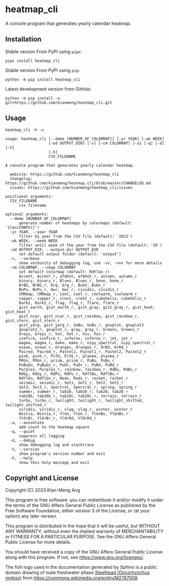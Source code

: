 # heatmap_cli

A console program that generates yearly calendar heatmap.

## Installation

Stable version From PyPI using `pipx`:

```console
pipx install heatmap_cli
```

Stable version From PyPI using `pip`:

```console
python -m pip install heatmap_cli
```

Latest development version from GitHub:

```console
python -m pip install -e git+https://github.com/kianmeng/heatmap_cli.git
```

## Usage

```console
heatmap_cli -h -v
```

```console
usage: heatmap_cli [--demo [NUMBER_OF_COLORMAP]] [-yr YEAR] [-wk WEEK]
                   [-od OUTPUT_DIR] [-v] [-cm COLORMAP] [-a] [-q] [-d] [-V]
                   [-h]
                   CSV_FILENAME

A console program that generates yearly calendar heatmap.

  website: https://github.com/kianmeng/heatmap_cli
  changelog: https://github.com/kianmeng/heatmap_cli/blob/master/CHANGELOG.md
  issues: https://github.com/kianmeng/heatmap_cli/issues

positional arguments:
  CSV_FILENAME
      csv filename

optional arguments:
  --demo [NUMBER_OF_COLORMAP]
      generate number of heatmaps by colormaps (default: '{len(CMAPS)}')
  -yr YEAR, --year YEAR
      filter by year from the CSV file (default: '2023')
  -wk WEEK, --week WEEK
      filter until week of the year from the CSV file (default: '39')
  -od OUTPUT_DIR, --output-dir OUTPUT_DIR
      set default output folder (default: 'output')
  -v, --verbose
      show verbosity of debugging log, use -vv, -vvv for more details
  -cm COLORMAP, --cmap COLORMAP
      set default colormap (default: RdYlGn_r)
      Accent, Accent_r, afmhot, afmhot_r, autumn, autumn_r
      binary, binary_r, Blues, Blues_r, bone, bone_r
      BrBG, BrBG_r, brg, brg_r, BuGn, BuGn_r
      BuPu, BuPu_r, bwr, bwr_r, cividis, cividis_r
      CMRmap, CMRmap_r, cool, cool_r, coolwarm, coolwarm_r
      copper, copper_r, crest, crest_r, cubehelix, cubehelix_r
      Dark2, Dark2_r, flag, flag_r, flare, flare_r
      gist_earth, gist_earth_r, gist_gray, gist_gray_r, gist_heat, gist_heat_r
      gist_ncar, gist_ncar_r, gist_rainbow, gist_rainbow_r, gist_stern, gist_stern_r
      gist_yarg, gist_yarg_r, GnBu, GnBu_r, gnuplot, gnuplot2
      gnuplot2_r, gnuplot_r, gray, gray_r, Greens, Greens_r
      Greys, Greys_r, hot, hot_r, hsv, hsv_r
      icefire, icefire_r, inferno, inferno_r, jet, jet_r
      magma, magma_r, mako, mako_r, nipy_spectral, nipy_spectral_r
      ocean, ocean_r, Oranges, Oranges_r, OrRd, OrRd_r
      Paired, Paired_r, Pastel1, Pastel1_r, Pastel2, Pastel2_r
      pink, pink_r, PiYG, PiYG_r, plasma, plasma_r
      PRGn, PRGn_r, prism, prism_r, PuBu, PuBu_r
      PuBuGn, PuBuGn_r, PuOr, PuOr_r, PuRd, PuRd_r
      Purples, Purples_r, rainbow, rainbow_r, RdBu, RdBu_r
      RdGy, RdGy_r, RdPu, RdPu_r, RdYlBu, RdYlBu_r
      RdYlGn, RdYlGn_r, Reds, Reds_r, rocket, rocket_r
      seismic, seismic_r, Set1, Set1_r, Set2, Set2_r
      Set3, Set3_r, Spectral, Spectral_r, spring, spring_r
      summer, summer_r, tab10, tab10_r, tab20, tab20_r
      tab20b, tab20b_r, tab20c, tab20c_r, terrain, terrain_r
      turbo, turbo_r, twilight, twilight_r, twilight_shifted, twilight_shifted_r
      viridis, viridis_r, vlag, vlag_r, winter, winter_r
      Wistia, Wistia_r, YlGn, YlGn_r, YlGnBu, YlGnBu_r
      YlOrBr, YlOrBr_r, YlOrRd, YlOrRd_r
  -a, --annontate
      add count to the heatmap square
  -q, --quiet
      suppress all logging
  -d, --debug
      show debugging log and stacktrace
  -V, --version
      show program's version number and exit
  -h, --help
      show this help message and exit
```

## Copyright and License

Copyright (C) 2023 Kian-Meng Ang

This program is free software: you can redistribute it and/or modify it under
the terms of the GNU Affero General Public License as published by the Free
Software Foundation, either version 3 of the License, or (at your option) any
later version.

This program is distributed in the hope that it will be useful, but WITHOUT ANY
WARRANTY; without even the implied warranty of MERCHANTABILITY or FITNESS FOR A
PARTICULAR PURPOSE. See the GNU Affero General Public License for more details.

You should have received a copy of the GNU Affero General Public License along
with this program. If not, see <https://www.gnu.org/licenses/>.

The fish logo used in the documentation generated by Sphinx is a public domain
drawing of male freshwater phase [Steelhead (Oncorhynchus
mykiss)](https://en.wikipedia.org/w/index.php?oldid=1147106962) from
<https://commons.wikimedia.org/entity/M2787008>.
